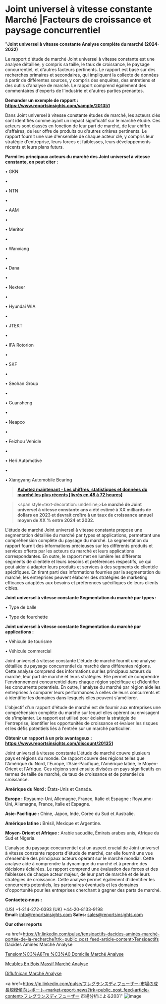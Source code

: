 # Joint universel à vitesse constante Marché |Facteurs de croissance et paysage concurrentiel

"<strong>Joint universel à vitesse constante Analyse complète du marché (2024-2032)</strong>

Le rapport d'étude de marché Joint universel à vitesse constante est une analyse détaillée, y compris sa taille, le taux de croissance, le paysage concurrentiel, et d'autres facteurs pertinents. Le rapport est basé sur des recherches primaires et secondaires, qui impliquent la collecte de données à partir de différentes sources, y compris des enquêtes, des entretiens et des outils d'analyse de marché. Le rapport comprend également des commentaires d'experts de l'industrie et d'autres parties prenantes.

<strong>Demander un exemple de rapport : </strong><strong><a href=https://www.reportsinsights.com/sample/201351>https://www.reportsinsights.com/sample/201351</a></strong>

Dans Joint universel à vitesse constante études de marché, les acteurs clés sont identifiés comme ayant un impact significatif sur le marché étudié. Ces acteurs sont classés en fonction de leur part de marché, de leur chiffre d'affaires, de leur offre de produits ou d'autres critères pertinents. Le rapport fournit une vue d'ensemble de chaque acteur clé, y compris leur stratégie d'entreprise, leurs forces et faiblesses, leurs développements récents et leurs plans futurs.

<strong>Parmi les principaux acteurs du marché des Joint universel à vitesse constante, on peut citer :</strong>

• GKN

• 

• NTN

• 

• AAM

• 

• Meritor

• 

• Wanxiang

• 

• Dana

• 

• Nexteer

• 

• Hyundai WIA

• 

• JTEKT

• 

• IFA Rotorion

• 

• SKF

• 

• Seohan Group

• 

• Guansheng

• 

• Neapco

• 

• Feizhou Vehicle

• 

• Heri Automotive

• 

• Xiangyang Automobile Bearing

<blockquote><a href=https://reportsinsights.com/buynow/201351><span style=text-decoration: underline;><strong>Achetez maintenant - Les chiffres, statistiques et données du marché les plus récents [livrés en 48 à 72 heures]</strong></span></a></blockquote>
<blockquote>
<div class=group w-full text-gray-800 dark:text-gray-100 border-b border-black/10 dark:border-gray-900/50 bg-gray-50 dark:bg-[#444654]>
<div class=flex p-4 gap-4 text-base md:gap-6 md:max-w-2xl lg:max-w-xl xl:max-w-3xl md:py-6 lg:px-0 m-auto>
<div class=relative flex flex-col w-[calc(100%-50px)] gap-1 md:gap-3 lg:w-[calc(100%-115px)]>
<div class=flex flex-grow flex-col gap-3>
<div class=min-h-[20px] flex flex-col items-start gap-4 whitespace-pre-wrap break-words>
<div class=result-streaming markdown prose w-full break-words dark:prose-invert light>

<span style=text-decoration: underline;><strong>Le marché de Joint universel à vitesse constante ans a été estimé à XX milliards de dollars en 2023 et devrait croître à un taux de croissance annuel moyen de XX % entre 2024 et 2032.</strong></span>

</div>
</div>
</div>
</div>
</div>
</div></blockquote>
L'étude de marché Joint universel à vitesse constante propose une segmentation détaillée du marché par types et applications, permettant une compréhension complète du paysage du marché. La segmentation du rapport fournit des informations précieuses sur les différents produits et services offerts par les acteurs du marché et leurs applications correspondantes. En outre, le rapport met en lumière les différents segments de clientèle et leurs besoins et préférences respectifs, ce qui peut aider à adapter leurs produits et services à des segments de clientèle spécifiques. En tirant parti des informations fournies par la segmentation du marché, les entreprises peuvent élaborer des stratégies de marketing efficaces adaptées aux besoins et préférences spécifiques de leurs clients cibles.

<strong>Joint universel à vitesse constante Segmentation du marché par types :</strong>

• Type de balle

• Type de fourchette

<strong>Joint universel à vitesse constante Segmentation du marché par applications :</strong>

• Véhicule de tourisme

• Véhicule commercial

Joint universel à vitesse constante L'étude de marché fournit une analyse détaillée du paysage concurrentiel du marché dans différentes régions. Cette analyse comprend des informations sur les principaux acteurs du marché, leur part de marché et leurs stratégies. Elle permet de comprendre l'environnement concurrentiel dans chaque région spécifique et d'identifier les concurrents potentiels. En outre, l'analyse du marché par région aide les entreprises à comparer leurs performances à celles de leurs concurrents et à identifier les domaines dans lesquels elles peuvent s'améliorer.

L'objectif d'un rapport d'étude de marché est de fournir aux entreprises une compréhension complète du marché sur lequel elles opèrent ou envisagent de s'implanter. Le rapport est utilisé pour éclairer la stratégie de l'entreprise, identifier les opportunités de croissance et évaluer les risques et les défis potentiels liés à l'entrée sur un marché particulier.

<strong>Obtenir un rapport à un prix avantageux : <a href=https://www.reportsinsights.com/discount/201351>https://www.reportsinsights.com/discount/201351</a></strong>

Joint universel à vitesse constante L'étude de marché couvre plusieurs pays et régions du monde. Ce rapport couvre des régions telles que l'Amérique du Nord, l'Europe, l'Asie-Pacifique, l'Amérique latine, le Moyen-Orient et l'Afrique. Ces régions sont ensuite divisées en pays significatifs en termes de taille de marché, de taux de croissance et de potentiel de croissance.

<strong>Amérique du Nord :</strong> États-Unis et Canada.

<strong>Europe :</strong> Royaume-Uni, Allemagne, France, Italie et Espagne : Royaume-Uni, Allemagne, France, Italie et Espagne.

<strong>Asie-Pacifique :</strong> Chine, Japon, Inde, Corée du Sud et Australie.

<strong>Amérique latine :</strong> Brésil, Mexique et Argentine.

<strong>Moyen-Orient et Afrique :</strong> Arabie saoudite, Émirats arabes unis, Afrique du Sud et Nigeria.

L'analyse du paysage concurrentiel est un aspect crucial de Joint universel à vitesse constante rapports d'étude de marché, car elle fournit une vue d'ensemble des principaux acteurs opérant sur le marché mondial. Cette analyse aide à comprendre la dynamique du marché et à prendre des décisions éclairées. Le rapport comprend une évaluation des forces et des faiblesses de chaque acteur majeur, de leur part de marché et de leurs stratégies de croissance. Cette analyse permet également d'identifier les concurrents potentiels, les partenaires éventuels et les domaines d'opportunité pour les entreprises cherchant à gagner des parts de marché.

<strong>Contactez-nous :</strong>

(US) +1-214-272-0393
(UK) +44-20-8133-9198
<strong>Email:</strong> <a>info@reportsinsights.com</a>
<strong>Sales:</strong> <a>sales@reportsinsights.com</a>

<strong>Our other reports</strong>

<a href=https://fr.linkedin.com/pulse/tensioactifs-dacides-aminés-marché-portée-de-la-recherche?trk=public_post_feed-article-content>Tensioactifs Dacides Aminés Marché Analyse</a>

<a href=https://www.linkedin.com/pulse/tensiom%C3%A8tre-%C3%A0-domicile-march%C3%A9-segmentation-lzbhf/>Tensiom%C3%A8Tre %C3%A0 Domicile Marché Analyse</a>

<a href=https://www.linkedin.com/pulse/meubles-en-bois-massif-march%C3%A9-opportunit%C3%A9s-iscif/>Meubles En Bois Massif Marché Analyse</a>

<a href=https://www.linkedin.com/pulse/difluf%C3%A9nican-march%C3%A9-rapport-2024-nouvelles-donn%C3%A9es-zzq2c/>Diflufnican Marché Analyse</a>

<a href=https://jp.linkedin.com/pulse/フレグランスディフューザー-市場の成長規模傾向レポート-market-report-news?trk=public_post_feed-article-content>フレグランスディフューザー 市場分析による2031</a>"
![image](https://github.com/daminid12/RImarketTech/assets/158430485/b347a615-1f18-47c9-8ab8-4acefb8041d2)
